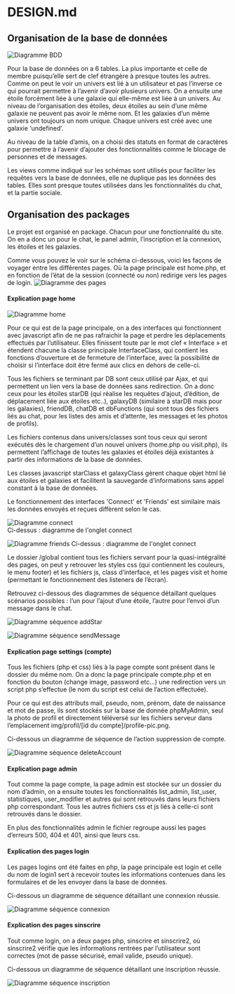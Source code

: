# DESIGN.md

## Organisation de la base de données

![Diagramme BDD](design/bdd_model.png) 

Pour la base de données on a 6 tables. La plus importante et celle de membre puisqu’elle sert de clef étrangère à presque toutes les autres. Comme on peut le voir un univers est lié à un utilisateur et pas l’inverse ce qui pourrait permettre à l’avenir d’avoir plusieurs univers. On a ensuite une étoile forcément liée à une galaxie qui elle-même est liée à un univers. 
Au niveau de l’organisation des étoiles, deux étoiles au sein d’une même galaxie ne peuvent pas avoir le même nom. Et les galaxies d’un même univers ont toujours un nom unique. Chaque univers est créé avec une galaxie ‘undefined’.

Au niveau de la table d’amis, on a choisi des statuts en format de caractères pour permettre à l’avenir d’ajouter des fonctionnalités comme le blocage de personnes et de messages.

Les views comme indiqué sur les schémas sont utilisés pour faciliter les requêtes vers la base de données, elle ne duplique pas les données des tables. Elles sont presque toutes utilisées dans les fonctionnalités du chat, et la partie sociale.

## Organisation des packages

Le projet est organisé en package. Chacun pour une fonctionnalité du site. On en a donc un pour le chat, le panel admin, l’inscription et la connexion, les étoiles et les galaxies.

Comme vous pouvez le voir sur le schéma ci-dessous, voici les façons de voyager entre les différentes pages. Où la page principale est home.php, et en fonction de l’état de la session (connecté ou non) redirige vers les pages de login.
![Diagramme des pages](design/pages.png) 
 

#### Explication page home

![Diagramme home](design/home.png) 

Pour ce qui est de la page principale, on a des interfaces qui fonctionnent avec javascript afin de ne pas rafraichir la page et perdre les déplacements effectués par l’utilisateur. Elles finissent toute par le mot clef « Interface » et étendent chacune la classe principale InterfaceClass, qui contient les fonctions d’ouverture et de fermeture de l’interface, avec la possibilité de choisir si l’interface doit être fermé aux clics en dehors de celle-ci. 

Tous les fichiers se terminant par DB sont ceux utilisé par Ajax, et qui permettent un lien vers la base de données sans redirection. On a donc ceux pour les étoiles starDB (qui réalise les requêtes d’ajout, d’édition, de déplacement liée aux étoiles etc..), galaxyDB (similaire à starDB mais pour les galaxies), friendDB, chatDB et dbFunctions (qui sont tous des fichiers liés au chat, pour les listes des amis et d’attente, les messages et les photos de profils).

Les fichiers contenus dans univers/classes sont tous ceux qui seront exécutés dès le chargement d’un nouvel univers (home.php ou visit.php), ils permettent l’affichage de toutes les galaxies et étoiles déjà existantes à partir des informations de la base de données.

Les classes javascript starClass et galaxyClass gèrent chaque objet html lié aux étoiles et galaxies et facilitent la sauvegarde d’informations sans appel constant à la base de données.


Le fonctionnement des interfaces 'Connect' et 'Friends' est similaire mais les données envoyés et reçues diffèrent selon le cas.


![Diagramme connect](design/connect.png)   
Ci-dessus : diagramme de l'onglet connect

![Diagramme friends](design/friends.png) 
Ci-dessus : diagramme de l'onglet connect

Le dossier /global contient tous les fichiers servant pour la quasi-intégralité des pages, on peut y retrouver les styles css (qui contiennent les couleurs, le menu footer) et les fichiers js, class d’interface, et les pages visit et home (permettant le fonctionnement des listeners de l’écran).

Retrouvez ci-dessous des diagrammes de séquence détaillant quelques scénarios possibles : l’un pour l’ajout d’une étoile, l’autre pour l’envoi d’un message dans le chat.

![Diagramme séquence addStar](design/addStar.png)

![Diagramme séquence sendMessage](design/chat_ligneVie.png)


#### Explication page settings (compte)

Tous les fichiers (php et css) liés à la page compte sont présent dans le dossier du même nom. On a donc la page principale compte.php et en fonction du bouton (change image, password etc…) une redirection vers un script php s’effectue (le nom du script est celui de l’action effectuée).

Pour ce qui est des attributs mail, pseudo, nom, prénom, date de naissance et mot de passe, ils sont stockés sur la base de donnée phpMyAdmin, seul la photo de profil et directement téléversé sur les fichiers serveur dans l’emplacement img/profil/[id du compte]/profile-pic.png.

Ci-dessous un diagramme de séquence de l’action suppression de compte.

![Diagramme séquence deleteAccount](design/setting_ligneVie.png)
 

#### Explication page admin

Tout comme la page compte, la page admin est stockée sur un dossier du nom d’admin, on a ensuite toutes les fonctionnalités list_admin, list_user, statistiques, user_modifier et autres qui sont retrouvés dans leurs fichiers php correspondant. Tous les autres fichiers css et js liés à celle-ci sont retrouvés dans le dossier.

En plus des fonctionnalités admin le fichier regroupe aussi les pages d’erreurs 500, 404 et 401, ainsi que leurs css.

#### Explication des pages login

Les pages logins ont été faites en php, la page principale est login et celle du nom de login1 sert à recevoir toutes les informations contenues dans les formulaires et de les envoyer dans la base de données.

Ci-dessous un diagramme de séquence détaillant une connexion réussie.

![Diagramme séquence connexion](design/login_ligneVie.png)
 

#### Explication des pages sinscrire

Tout comme login, on a deux pages php, sinscrire et sinscrire2, où sinscrire2 vérifie que les informations rentrées par l’utilisateur sont correctes (mot de passe sécurisé, email valide, pseudo unique). 

Ci-dessous un diagramme de séquence détaillant une inscription réussie.
 
 ![Diagramme séquence inscription](design/inscription_ligneVie.png)
